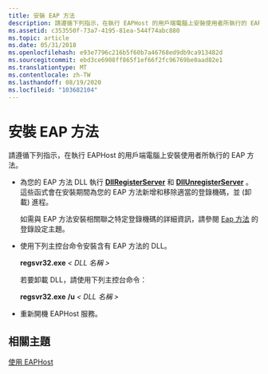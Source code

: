 ```yaml
---
title: 安裝 EAP 方法
description: 請遵循下列指示，在執行 EAPHost 的用戶端電腦上安裝使用者所執行的 EAP 方法。
ms.assetid: c353550f-73a7-4195-81ea-544f74abc880
ms.topic: article
ms.date: 05/31/2018
ms.openlocfilehash: e93e7796c216b5f60b7a46768ed9db9ca913482d
ms.sourcegitcommit: ebd3ce6908ff865f1ef66f2fc96769be0aad82e1
ms.translationtype: MT
ms.contentlocale: zh-TW
ms.lasthandoff: 08/19/2020
ms.locfileid: "103682104"
---
```

# <a name="installing-an-eap-method"></a>安裝 EAP 方法

請遵循下列指示，在執行 EAPHost 的用戶端電腦上安裝使用者所執行的 EAP 方法。

-   為您的 EAP 方法 DLL 執行 [**DllRegisterServer**](/windows/win32/api/olectl/nf-olectl-dllregisterserver) 和 [**DllUnregisterServer**](/windows/win32/api/olectl/nf-olectl-dllunregisterserver) 。 這些函式會在安裝期間為您的 EAP 方法新增和移除適當的登錄機碼，並 (卸載) 進程。

    如需與 EAP 方法安裝相關聯之特定登錄機碼的詳細資訊，請參閱 [Eap 方法](registry-keys-for-eap-methods.md) 的登錄設定主題。

-   使用下列主控台命令安裝含有 EAP 方法的 DLL。

    **regsvr32.exe** *&lt; DLL 名稱 &gt;*

    若要卸載 DLL，請使用下列主控台命令：

    **regsvr32.exe** **/u** *&lt; DLL 名稱 &gt;*

-   重新開機 EAPHost 服務。

## <a name="related-topics"></a>相關主題

<dl> <dt>

[使用 EAPHost](using-eap-host.md)
</dt> </dl>

 

 